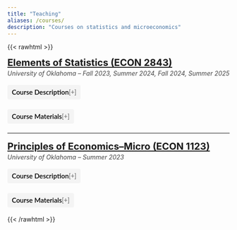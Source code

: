 ```yaml
---
title: "Teaching"
aliases: /courses/
description: "Courses on statistics and microeconomics"
---
```


{{< rawhtml >}}
<link rel="stylesheet" href="https://cdnjs.cloudflare.com/ajax/libs/font-awesome/6.0.0/css/all.min.css">

<style>
/* compact page rhythm */
.teach { max-width: 820px; }
.teach h2 { font-size: 1.35rem; margin: 0 0 0.15rem 0; }
.teach .sub { font-style: italic; color: #444; margin: 0 0 0.6rem 0; }

/* accordion */
.teach .accordion {
  font: 0.95rem/1.4 Lato, "Helvetica Neue", Helvetica, Arial, sans-serif;
  cursor: pointer;
  padding: 6px 10px;
  border: none;
  text-align: left;
  outline: none;
  background: #f4f4f4;
  border-radius: 4px;
  margin: 0.25rem 0;
  font-weight: 600;
}
.teach .accordion:hover,
.teach .accordion.active { background: #ececec; }
.teach .accordion::after {
  content: " [+]";
  font-size: 0.9rem;
  color:#777;
  float: right;
}
.teach .accordion.active::after { content: " [−]"; }

.teach .panel {
  display: none;
  background: #fff;
  border-left: 3px solid #eee;
  padding: 8px 12px;
  margin: 0.25rem 0 0.5rem 0;
  font-size: 0.95rem;
}
.teach .panel.show { display: block !important; }

/* link rows under materials */
.teach .materials a { display: inline-block; margin: 2px 0; }

/* soft divider */
.teach hr { border: 0; border-top: 1px solid #ececec; margin: 1.0rem 0; }
</style>

<div class="teach">

  <!-- Elements of Statistics -->
  <h2>
    <a href="https://ou-public.courseleaf.com/courses/econ/" target="_blank" rel="noopener">
      Elements of Statistics (ECON 2843)
    </a>
  </h2>
  <p class="sub">University of Oklahoma – Fall 2023, Summer 2024, Fall 2024, Summer 2025</p>

  <button class="accordion">Course Description</button>
  <div class="panel">
    <p>This is an introductory statistics course, which surveys basic statistical techniques with particular emphasis on business and economic applications. The learning objective of this course is to improve students' analytical skills in understanding and employing descriptive and inferential statistics.</p>
  </div>

  <button class="accordion">Course Materials</button>
  <div class="panel materials">
    <a href="/Syllabus_ECON_2843.pdf">View syllabus</a><br>
    <a href="/Stat_summer2024.pdf">Course Reflection Survey: Summer 2024</a><br>
    <a href="/Stat_Fall2024.pdf">Course Reflection Survey: Fall 2024</a><br>
    <a href="/Stat_summer2025.pdf">Course Reflection Survey: Summer 2025</a>
  </div>

  <hr>

  <!-- Principles of Micro -->
  <h2>
    <a href="https://ou-public.courseleaf.com/courses/econ/" target="_blank" rel="noopener">
      Principles of Economics–Micro (ECON 1123)
    </a>
  </h2>
  <p class="sub">University of Oklahoma – Summer 2023</p>

  <button class="accordion">Course Description</button>
  <div class="panel">
    <p>The objective of this course is to introduce students to basic microeconomic concepts and prepare them for future economic classes. By the end of this class, students should be able to understand microeconomic theory and its applications, prepare and understand basic equilibrium graphs, relate economic topics to real world situations, and explain economic principles.</p>
  </div>

  <button class="accordion">Course Materials</button>
  <div class="panel materials">
    <a href="/Syllabus_ECON_1123.pdf">View syllabus</a>
  </div>

</div>

<script>
  // simple accordion toggler
  (function () {
    var acc = document.querySelectorAll('.teach .accordion');
    for (var i = 0; i < acc.length; i++) {
      acc[i].addEventListener('click', function () {
        this.classList.toggle('active');
        var p = this.nextElementSibling;
        if (p) p.classList.toggle('show');
      });
    }
  })();
</script>
{{< /rawhtml >}}
